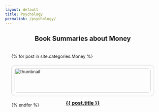 ```yaml
---
layout: default
title: Psychology
permalink: /psychology/
---
```



<h2 style="text-align: center;">Book Summaries about Money</h2>

<div style="display: grid; grid-template-columns: repeat(auto-fit, minmax(250px, 1fr)); gap: 20px; padding: 20px;">
  {% for post in site.categories.Money %}
    <div style="border: 1px solid #ccc; border-radius: 12px; padding: 10px;">
      <a href="{{ post.url | relative_url }}">
        <img src="{{ post.image }}" alt="thumbnail" style="width: 100%; border-radius: 8px;">
        <h3 style="text-align: center;">{{ post.title }}</h3>
      </a>
    </div>
  {% endfor %}
</div>

